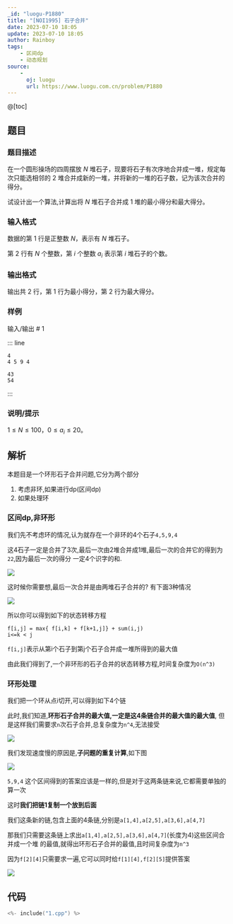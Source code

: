 ```yaml
---
_id: "luogu-P1880"
title: "[NOI1995] 石子合并"
date: 2023-07-10 18:05
update: 2023-07-10 18:05
author: Rainboy
tags:
    - 区间dp
    - 动态规划
source: 
    - 
      oj: luogu
      url: https://www.luogu.com.cn/problem/P1880
---
```


@[toc]

## 题目



### 题目描述

在一个圆形操场的四周摆放 $N$ 堆石子，现要将石子有次序地合并成一堆，规定每次只能选相邻的 $2$ 堆合并成新的一堆，并将新的一堆的石子数，记为该次合并的得分。

试设计出一个算法,计算出将 $N$ 堆石子合并成 $1$ 堆的最小得分和最大得分。




### 输入格式
数据的第 $1$ 行是正整数 $N$，表示有 $N$ 堆石子。

第 $2$ 行有 $N$ 个整数，第 $i$ 个整数 $a_i$ 表示第 $i$ 堆石子的个数。




### 输出格式

输出共 $2$ 行，第 $1$ 行为最小得分，第 $2$ 行为最大得分。




### 样例



输入/输出 # 1

::: line
```
4
4 5 9 4
```

```
43
54
```
:::





### 说明/提示
$1\leq N\leq 100$，$0\leq a_i\leq 20$。


## 解析


本题目是一个环形石子合并问题,它分为两个部分

1. 考虑非环,如果进行dp(区间dp)
2. 如果处理环

### 区间dp,非环形

我们先不考虑环的情况,认为就存在一个非环的4个石子`4,5,9,4`

这4石子一定是合并了3次,最后一次由2堆合并成1堆,最后一次的合并它的得到为`22`,因为最后一次的得分
一定4个识字的和.

![](./1.svg)

这时候你需要想,最后一次合并是由两堆石子合并的? 有下面3种情况

![](./2.svg)


所以你可以得到如下的状态转移方程

```
f[i,j] = max{ f[i,k] + f[k+1,j]} + sum(i,j)
i<=k < j
```

`f[i,j]`表示从第i个石子到第j个石子合并成一堆所得到的最大值

由此我们得到了,一个非环形的石子合并的状态转移方程,时间复杂度为`O(n^3)`


### 环形处理

我们把一个环从点i切开,可以得到如下4个链


此时,我们知道,**环形石子合并的最大值,一定是这4条链合并的最大值的最大值**,
但是这样我们需要求`n`次石子合并,总复杂度为`n^4`,无法接受


![](./3.svg)

我们发现速度慢的原因是,**子问题的重复计算**,如下图

![](./5.svg)


`5,9,4` 这个区间得到的答案应该是一样的,但是对于这两条链来说,它都需要单独的算一次



这时**我们把链1复制一个放到后面**

我们这条新的链,包含上面的4条链,分别是`a[1,4],a[2,5],a[3,6],a[4,7]`

那我们只需要这条链上求出`a[1,4],a[2,5],a[3,6],a[4,7]`(长度为4)这些区间合并成一个堆
的最值,就得出环形石子合并的最值,且时间复杂度为`n^3`

因为`f[2][4]`只需要求一遍,它可以同时给`f[1][4],f[2][5]`提供答案



![](./4.svg)


## 代码

```c
<%- include("1.cpp") %>
```
